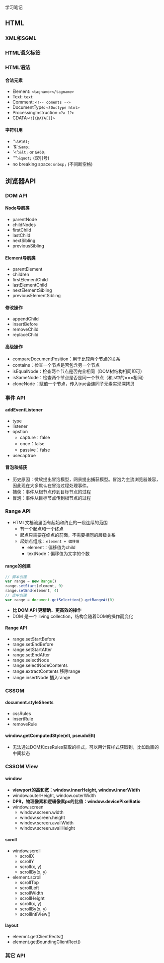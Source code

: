 学习笔记
## HTML
### XML和SGML
### HTML语义标签
### HTML语法
#### 合法元素
- Element: ```<tagname></tagname>```
- Text: ```text```
- Comment: ```<!-- coments -->```
- DocumentType: ```<!Doctype html>```
- ProcessingInstruction:```<?a 1?>```
- CDATA:```<![CDATA[]]>```
#### 字符引用
- '':```&#161;```
- '&':```&amp;```
- '<':```&lt;``` or ```&#60;```
- '"':```&quot;``` (双引号)
- no breaking space: ```&nbsp;``` (不间断空格)
## 浏览器API
### DOM API
#### Node导航类
- parentNode
- childNodes
- firstChild
- lastChild
- nextSibling
- previousSibling
#### Element导航类
- parentElement
- children
- firstElementChild
- lastElementChild
- nextElementSibling
- previousElementSibling
#### 修改操作
- appendChild
- insertBefore
- removeChild
- replaceChild
#### 高级操作
- compareDocumentPosition：用于比较两个节点的关系
- contains：检查一个节点是否包含另一个节点
- isEqualNode：检查两个节点是否完全相同（DOM树结构相同即可）
- isSameNode：检查两个节点是否是同一个节点（和js中的===相同）
- cloneNode：赋值一个节点，传入true会连同子元素实现深拷贝
### 事件 API
#### addEventListener
- type
- listener
- opstion
  - capture：false
  - once：false
  - passive：false
- usecaptrue
#### 冒泡和捕获
- 历史原因：微软提出冒泡模型，网景提出捕获模型。冒泡为主流浏览器兼容，因此现在大多默认在冒泡过程处理事件。
- 捕获：事件从根节点传到目标节点的过程
- 冒泡：事件从目标节点传到根节点的过程
### Range API
- HTML文档流里面有起始和终止的一段连续的范围
  - 有一个起点和一个终点
  - 起点只需要在终点的前面，不需要相同的层级关系
  - 起始点组成：```element + 偏移值```
    - element：偏移值为child
    - textNode：偏移值为文字的个数
#### range的创建
```javascript
// 脚本创建
var range = new Range()
range.setStart(element, 9)
range.setEnd(element, 4)
// 选中创建
var range = document.getSelection().getRangeAt(0)
```
- **比 DOM API 更精确、更高效的操作**
- DOM 是一个 living collection，结构会随着DOM的操作而变化
#### Range API
  - range.setStartBefore
  - range.setEndBefore
  - range.setStartAfter
  - range.setEndAfter
  - range.selectNode
  - range.selectNodeContents
  - range.extractContents 移除range
  - range.insertNode  插入range
### CSSOM
#### document.styleSheets
  - cssRules
  - insertRule
  - removeRule
#### window.getComputedStyle(elt, pseudoElt)
  - 无法通过DOM和cssRules获取的样式，可以用计算样式获取到，比如动画的中间状态
### CSSOM View
#### window
- **viewport的高和宽：window.innerHeight, window.innerWidth**
- window.outerHeight, window.outerWidth
- **DPR，物理像素和逻辑像素px的比值：window.devicePixelRatio**
- window.screen
  - window.screen.width
  - window.screen.height
  - window.screen.availWidth
  - window.screen.availHeight
#### scroll 
- window.scroll
  - scrollX
  - scrollY
  - scroll(x, y)
  - scrollBy(x, y)
- element.scroll
  - scrollTop
  - scrollLeft
  - scrollWidth
  - scrollHeight
  - scroll(x, y)
  - scrollBy(x, y)
  - scrollIntiView()
#### layout
- eleemnt.getClientRects()
- element.getBoundingClientRect()
### 其它 API
